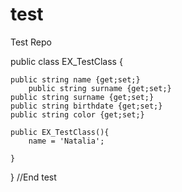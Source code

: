 # test
Test Repo

public class EX_TestClass {

    public string name {get;set;}
   		public string surname {get;set;}
    public string surname {get;set;}
    public string birthdate {get;set;}
    public string color {get;set;}
    
    public EX_TestClass(){
        name = 'Natalia';
        
    }
    
}
//End test
